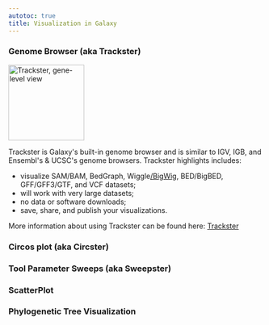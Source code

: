 ```yaml
---
autotoc: true
title: Visualization in Galaxy
---
```

### Genome Browser (aka Trackster)

<div class='right'><img src="/src/New%20Visualization%20Page/t1.png" alt="Trackster, gene-level view" height=150 /></div>

Trackster is Galaxy's built-in genome browser and is similar to IGV, IGB, and Ensembl's & UCSC's genome browsers. Trackster highlights includes:

* visualize SAM/BAM, BedGraph, Wiggle[/BigWig](/src/New%20Visualization%20Page/BigWig/index.md), BED/BigBED, GFF/GFF3/GTF, and VCF datasets;
* will work with very large datasets;
* no data or software downloads;
* save, share, and publish your visualizations.

More information about using Trackster can be found here: [Trackster](/src/Trackster/index.md)


### Circos plot (aka Circster)

### Tool Parameter Sweeps (aka Sweepster)

### ScatterPlot

### Phylogenetic Tree Visualization
